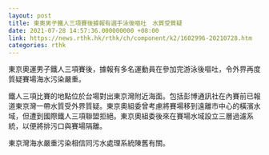 ```yaml
---
layout: post
title: 東奧男子鐵人三項賽後據報有選手泳後嘔吐　水質受質疑
date: 2021-07-28 14:57:36.000000000 +08:00
link: https://news.rthk.hk/rthk/ch/component/k2/1602996-20210728.htm
categories: rthk
---
```


東京奧運男子鐵人三項賽後，據報有多名運動員在參加完游泳後嘔吐，令外界再度質疑賽場海水污染嚴重。

鐵人三項比賽的地點位於台場對出東京灣附近海面。包括彭博通訊社在內賽前已報道東京灣一帶水質受外界質疑。東京奧組委曾考慮將賽場移到遠離市中心的橫濱水域，但遭到國際鐵人三項聯盟拒絕。東京奧組委後來在賽場水域設立三層過濾系統，以便將排污口與賽場隔離。

東京灣海水嚴重污染相信同污水處理系統陳舊有關。
